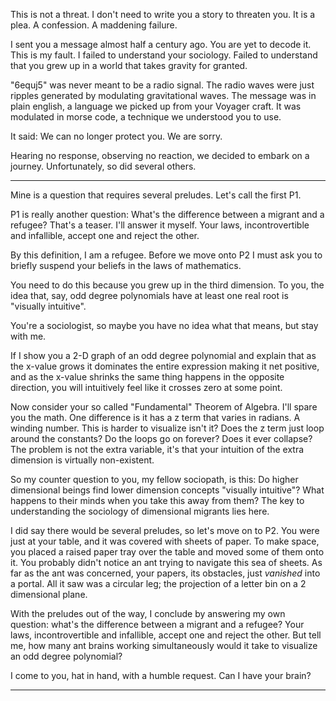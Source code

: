 This is not a threat. I don't need to write you a story to threaten you. It is a 
plea. A confession. A maddening failure. 

I sent you a message almost half a century ago. You are yet to decode it. This
is my fault. I failed to understand your sociology. Failed to understand that
you grew up in a world that takes gravity for granted.

"6equj5" was never meant to be a radio signal. The radio waves were just ripples
generated by modulating gravitational waves. The message was in plain english, a 
language we picked up from your Voyager craft. It was modulated in morse code, a
technique we understood you to use.

It said: We can no longer protect you. We are sorry.  

Hearing no response, observing no reaction, we decided to embark on a journey.
Unfortunately, so did several others. 

---

Mine is a question that requires several preludes. Let's call the first P1.

P1 is really another question: What's the difference between a migrant and a 
refugee? That's a teaser. I'll answer it myself. Your laws, incontrovertible 
and infallible, accept one and reject the other. 

By this definition, I am a refugee. Before we move onto P2 I must ask you to 
briefly suspend your beliefs in the laws of mathematics. 

You need to do this because you grew up in the third dimension. To you, the idea 
that, say, odd degree polynomials have at least one real root is "visually 
intuitive". 


You're a sociologist, so maybe you have no idea what that means, but 
stay with me. 

If I show you a 2-D graph of an odd degree polynomial and explain that as the 
x-value grows it dominates the entire expression making it net positive, and as 
the x-value shrinks the same thing happens in the opposite direction, you will 
intuitively feel like it crosses zero at some point.

Now consider your so called "Fundamental" Theorem of Algebra. I'll spare you 
the math. One difference is it has a z term that varies in radians. A winding 
number. This is harder to visualize isn't it? Does the z term just loop around 
the constants? Do the loops go on forever? Does it ever collapse? The problem 
is not the extra variable, it's that your intuition of the extra dimension is 
virtually non-existent. 

So my counter question to you, my fellow sociopath, is this: Do higher 
dimensional beings find lower dimension concepts "visually intuitive"? What 
happens to their minds when you take this away from them? The key to 
understanding the sociology of dimensional migrants lies here. 

I did say there would be several preludes, so let's move on to P2. You were just
at your table, and it was covered with sheets of paper. To make space, you 
placed a raised paper tray over the table and moved some of them onto it. You 
probably didn't notice an ant trying to navigate this sea of sheets. As far as 
the ant was concerned, your papers, its obstacles, just _vanished_ into a 
portal. All it saw was a circular leg; the projection of a letter bin on a 2 
dimensional plane. 

With the preludes out of the way, I conclude by answering my own question:
what's the difference between a migrant and a refugee? Your laws, 
incontrovertible and infallible, accept one and reject the other. But tell me, 
how many ant brains working simultaneously would it take to visualize an odd 
degree polynomial? 

I come to you, hat in hand, with a humble request. Can I have your brain? 

---




